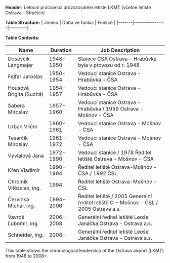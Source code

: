 **Header:**
Letouni pracovnici provozovatele letiste LKMT (včetne letiste Ostrava - Stračice)

**Table Structure:**
| Jmeno | Doba ve funkci | Funkce |
|-------|----------------|---------|

**Table Contents:**

| Name | Duration | Job Description |
|------|----------|-----------------|
| Dosevčik Langmajer | 1948-1950 | Stanice ČSA Ostrava - Hrabůvka byla v provozu od r. 1948 |
| Fejfar Jaroslav | 1950-1954 | Vedoucí stanice Ostrava - Hrabůvka - ČSA |
| Housová Brigita (Suchá) | 1954-1957 | Vedoucí stanice Ostrava - Hrabůvka - ČSA |
| Sabera Miroslav | 1957-1960 | Vedoucí stanice Ostrava - Hrabůvka / 1959 Ostrava - Mošnov - ČSA |
| Urban Vilém | 1960-1961 | Vedoucí stanice Ostrava - Mošnov - ČSA |
| Tesarčík Miroslav | 1961-1972 | Vedoucí stanice Ostrava - Mošnov - ČSA |
| Vyvialová Jana | 1972-1990 | Vedoucí stanice / 1978 Ředitel letiště Ostrava - Mošnov - ČSA |
| Křen Vladimír | 1990-1994 | Ředitel letiště Ostrava-Mošnov - ČSA / 1992 ČSL |
| Chromík Vítězslav, ing. | 1994 | Ředitel letiště Ostrava-Mošnov - ČSL |
| Červinka Michal, ing. | 1994-2006 | Ředitel letiště / 2005 Generální ředitel letiště O - Mošnov - ČSL / 2005 Ostrava a.s. |
| Vavroš Lubomír, ing. | 2006-2008 | Generální ředitel letiště Leoše Janáčka Ostrava - Ostrava a.s. |
| Schneider, ing. | 2008- | Generální ředitel letiště Leoše Janáčka Ostrava - Ostrava a.s. |

This table shows the chronological leadership of the Ostrava airport (LKMT) from 1948 to 2008+.